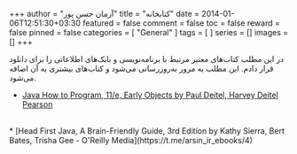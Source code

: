 +++
author = "آرمان حسن پور"
title = "کتابخانه" 
date = 2014-01-06T12:51:30+03:30
featured = false
comment = false
toc = false
reward = false
pinned = false
categories = [
	"General"
]
tags = [
]
series = []
images = []
+++

در این مطلب کتاب‌های معتبر مرتبط با برنامه‌نویسی و بانک‌های اطلاعاتی را برای دانلود قرار دادم. این مطلب به مرور به‌روزرسانی می‌شود و کتاب‌های بیشتری به آن اضافه می‌شود.
<!--more-->

* [Java How to Program, 11/e, Early Objects by Paul Deitel, Harvey Deitel Pearson](https://t.me/arsin_ir_ebooks/3) 
<br>
* [Head First Java, A Brain-Friendly Guide, 3rd Edition by Kathy Sierra, Bert Bates, Trisha Gee - O'Reilly Media](https://t.me/arsin_ir_ebooks/4)
<br>